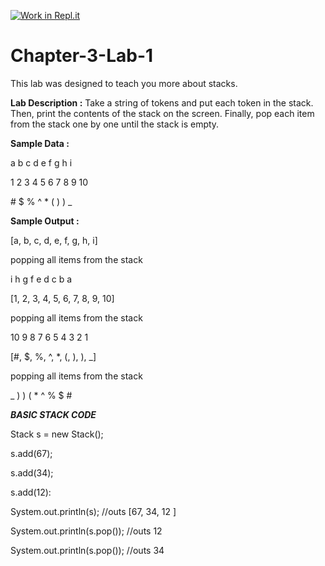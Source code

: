 [![Work in Repl.it](https://classroom.github.com/assets/work-in-replit-14baed9a392b3a25080506f3b7b6d57f295ec2978f6f33ec97e36a161684cbe9.svg)](https://classroom.github.com/online_ide?assignment_repo_id=4598275&assignment_repo_type=AssignmentRepo)
# Chapter-3-Lab-1

This lab was designed to teach you more about stacks.

**Lab Description :** Take a string of tokens and put each token in the stack. Then, print the contents of the stack on the screen. Finally, pop each item from the stack one by one until the stack is empty.

  

**Sample Data :** 

a b c d e f g h i

1 2 3 4 5 6 7 8 9 10

\# $ % ^ * ( ) ) _

      

**Sample Output :**

[a, b, c, d, e, f, g, h, i]

popping all items from the stack

i h g f e d c b a

[1, 2, 3, 4, 5, 6, 7, 8, 9, 10]

popping all items from the stack

10 9 8 7 6 5 4 3 2 1

[#, $, %, ^, *, (, ), ), _]

popping all items from the stack

_ ) ) ( * ^ % $ #

**_BASIC STACK CODE_**

Stack<Integer> s = new Stack<Integer>();

s.add(67);

s.add(34);

s.add(12):

System.out.println(s); //outs [67, 34, 12 ]

System.out.println(s.pop()); //outs 12

System.out.println(s.pop()); //outs 34
